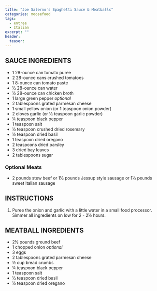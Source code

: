 ```yaml
---
title: "Joe Salerno's Spaghetti Sauce & Meatballs"
categories: moosefood
tags: 
  - entree
  - Italian
excerpt: ""
header:
  teaser: 
---
```


## SAUCE INGREDIENTS
* 1 28-ounce can tomato puree
* 2 28-ounce cans crushed tomatoes
* 1 8-ounce can tomato paste
* ½ 28-ounce can water
* ½ 28-ounce can chicken broth
* 1 large green pepper *optional*
* 2 tablespoons grated parmesan cheese
* 1 small yellow onion (or 1 teaspoon onion powder)
* 2 cloves garlic (or ½ teaspoon garlic powder)
* ¼ teaspoon black pepper
* 1 teaspoon salt
* ½ teaspoon crushed dried rosemary
* ½ teaspoon dried basil
* 1 teaspoon dried oregano
* 2 teaspoons dried parsley
* 3 dried bay leaves
* 2 tablespoons sugar

### Optional Meats
* 2 pounds stew beef or 1½ pounds Jessup style sausage or 1½ pounds sweet Italian sausage

## INSTRUCTIONS
1. Puree the onion and garlic with a little water in a small food processor. Simmer all ingredients on low for 2 - 2½ hours.

## MEATBALL INGREDIENTS
* 2½ pounds ground beef
* 1 chopped onion *optional*
* 3 eggs
* 2 tablespoons grated parmesan cheese
* ½ cup bread crumbs
* ¼ teaspoon black pepper
* 1 teaspoon salt
* ½ teaspoon dried basil
* ½ teaspoon dried oregano